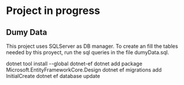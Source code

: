 # Project in progress


## Dumy Data

This project uses SQLServer as DB manager. To create an fill the tables needed by this proyect, run the sql queries in the file dumyData.sql.

dotnet tool install --global dotnet-ef
dotnet add package Microsoft.EntityFrameworkCore.Design
dotnet ef migrations add InitialCreate
dotnet ef database update